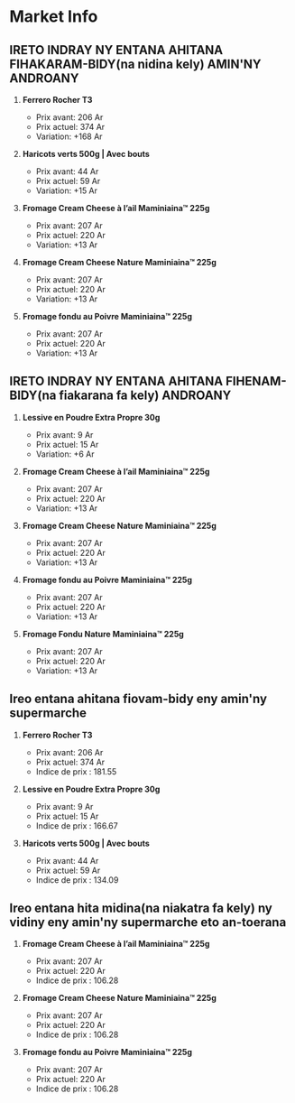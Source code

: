 # Market Info

## IRETO INDRAY NY ENTANA AHITANA FIHAKARAM-BIDY(na nidina kely) AMIN'NY ANDROANY

1. **Ferrero Rocher T3**
   - Prix avant: 206 Ar
   - Prix actuel: 374 Ar
   - Variation: +168 Ar

2. **Haricots verts 500g | Avec bouts**
   - Prix avant: 44 Ar
   - Prix actuel: 59 Ar
   - Variation: +15 Ar

3. **Fromage Cream Cheese à l’ail Maminiaina™ 225g**
   - Prix avant: 207 Ar
   - Prix actuel: 220 Ar
   - Variation: +13 Ar

4. **Fromage Cream Cheese Nature Maminiaina™ 225g**
   - Prix avant: 207 Ar
   - Prix actuel: 220 Ar
   - Variation: +13 Ar

5. **Fromage fondu  au Poivre Maminiaina™ 225g**
   - Prix avant: 207 Ar
   - Prix actuel: 220 Ar
   - Variation: +13 Ar

## IRETO INDRAY NY ENTANA AHITANA FIHENAM-BIDY(na fiakarana fa kely) ANDROANY

1. **Lessive en Poudre Extra Propre 30g**
   - Prix avant: 9 Ar
   - Prix actuel: 15 Ar
   - Variation: +6 Ar

2. **Fromage Cream Cheese à l’ail Maminiaina™ 225g**
   - Prix avant: 207 Ar
   - Prix actuel: 220 Ar
   - Variation: +13 Ar

3. **Fromage Cream Cheese Nature Maminiaina™ 225g**
   - Prix avant: 207 Ar
   - Prix actuel: 220 Ar
   - Variation: +13 Ar

4. **Fromage fondu  au Poivre Maminiaina™ 225g**
   - Prix avant: 207 Ar
   - Prix actuel: 220 Ar
   - Variation: +13 Ar

5. **Fromage Fondu Nature Maminiaina™ 225g**
   - Prix avant: 207 Ar
   - Prix actuel: 220 Ar
   - Variation: +13 Ar

## Ireo entana ahitana fiovam-bidy eny amin'ny supermarche

1. **Ferrero Rocher T3**
   - Prix avant: 206 Ar
   - Prix actuel: 374 Ar
   - Indice de prix : 181.55

2. **Lessive en Poudre Extra Propre 30g**
   - Prix avant: 9 Ar
   - Prix actuel: 15 Ar
   - Indice de prix : 166.67

3. **Haricots verts 500g | Avec bouts**
   - Prix avant: 44 Ar
   - Prix actuel: 59 Ar
   - Indice de prix : 134.09

## Ireo entana hita midina(na niakatra fa kely) ny vidiny eny amin'ny supermarche eto an-toerana

1. **Fromage Cream Cheese à l’ail Maminiaina™ 225g**
   - Prix avant: 207 Ar
   - Prix actuel: 220 Ar
   - Indice de prix : 106.28

2. **Fromage Cream Cheese Nature Maminiaina™ 225g**
   - Prix avant: 207 Ar
   - Prix actuel: 220 Ar
   - Indice de prix : 106.28

3. **Fromage fondu  au Poivre Maminiaina™ 225g**
   - Prix avant: 207 Ar
   - Prix actuel: 220 Ar
   - Indice de prix : 106.28

